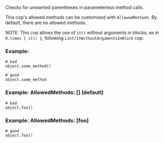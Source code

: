 Checks for unwanted parentheses in parameterless method calls.

This cop's allowed methods can be customized with `AllowedMethods`.
By default, there are no allowed methods.

NOTE: This cop allows the use of `it()` without arguments in blocks,
as in `0.times { it() }`, following `Lint/ItWithoutArgumentsInBlock` cop.

### Example:
    # bad
    object.some_method()

    # good
    object.some_method

### Example: AllowedMethods: [] (default)
    # bad
    object.foo()

### Example: AllowedMethods: [foo]
    # good
    object.foo()
